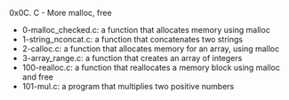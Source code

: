 0x0C. C - More malloc, free
 - 0-malloc_checked.c: a function that allocates memory using malloc
 - 1-string_nconcat.c: a function that concatenates two strings
 - 2-calloc.c: a function that allocates memory for an array, using malloc
 - 3-array_range.c: a function that creates an array of integers
 - 100-realloc.c: a function that reallocates a memory block using malloc and free
 - 101-mul.c: a program that multiplies two positive numbers
